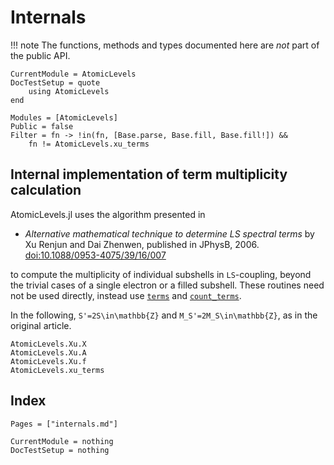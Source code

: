 # Internals

!!! note
    The functions, methods and types documented here are _not_ part of the public API.

```@meta
CurrentModule = AtomicLevels
DocTestSetup = quote
    using AtomicLevels
end
```

```@autodocs
Modules = [AtomicLevels]
Public = false
Filter = fn -> !in(fn, [Base.parse, Base.fill, Base.fill!]) &&
    fn != AtomicLevels.xu_terms
```

## Internal implementation of term multiplicity calculation

AtomicLevels.jl uses the algorithm presented in

- _Alternative mathematical technique to determine LS spectral terms_
  by Xu Renjun and Dai Zhenwen, published in JPhysB, 2006.
  [doi:10.1088/0953-4075/39/16/007](https://dx.doi.org/10.1088/0953-4075/39/16/007)

to compute the multiplicity of individual subshells in ``LS``-coupling, beyond the
trivial cases of a single electron or a filled subshell. These
routines need not be used directly, instead use [`terms`](@ref) and
[`count_terms`](@ref).

In the following, ``S'=2S\in\mathbb{Z}`` and
``M_S'=2M_S\in\mathbb{Z}``, as in the original article.

```@docs
AtomicLevels.Xu.X
AtomicLevels.Xu.A
AtomicLevels.Xu.f
AtomicLevels.xu_terms
```

## Index

```@index
Pages = ["internals.md"]
```

```@meta
CurrentModule = nothing
DocTestSetup = nothing
```
